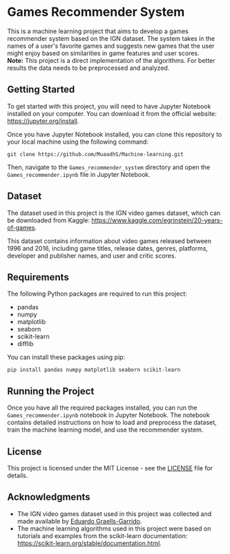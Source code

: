 # Games Recommender System

This is a machine learning project that aims to develop a games recommender system based on the IGN dataset. The system takes in the names of a user's favorite games and suggests new games that the user might enjoy based on similarities in game features and user scores.
<br />**Note:** This project is a direct implementation of the algorithms. For better results the data needs to be preprocessed and analyzed. 

## Getting Started

To get started with this project, you will need to have Jupyter Notebook installed on your computer. You can download it from the official website: https://jupyter.org/install.

Once you have Jupyter Notebook installed, you can clone this repository to your local machine using the following command:

```
git clone https://github.com/MuaadhS/Machine-learning.git
```

Then, navigate to the `Games_recommender_system` directory and open the `Games_recommender.ipynb` file in Jupyter Notebook.

## Dataset

The dataset used in this project is the IGN video games dataset, which can be downloaded from Kaggle: https://www.kaggle.com/egrinstein/20-years-of-games.

This dataset contains information about video games released between 1996 and 2016, including game titles, release dates, genres, platforms, developer and publisher names, and user and critic scores.

## Requirements

The following Python packages are required to run this project:

- pandas
- numpy
- matplotlib
- seaborn
- scikit-learn
- difflib

You can install these packages using pip:

```
pip install pandas numpy matplotlib seaborn scikit-learn
```

## Running the Project

Once you have all the required packages installed, you can run the `Games_recommender.ipynb` notebook in Jupyter Notebook. The notebook contains detailed instructions on how to load and preprocess the dataset, train the machine learning model, and use the recommender system.

## License

This project is licensed under the MIT License - see the [LICENSE](https://github.com/MuaadhS/Machine-learning/blob/main/LICENSE) file for details.

## Acknowledgments

- The IGN video games dataset used in this project was collected and made available by [Eduardo Graells-Garrido](https://github.com/egraells).
- The machine learning algorithms used in this project were based on tutorials and examples from the scikit-learn documentation: https://scikit-learn.org/stable/documentation.html.
